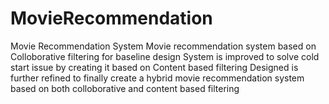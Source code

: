 # MovieRecommendation
Movie Recommendation System
Movie recommendation system based on Colloborative filtering for baseline design
System is improved to solve cold start issue by creating it based on Content based filtering
Designed is further refined to finally create a hybrid movie recommendation system based on both colloborative and content based filtering
